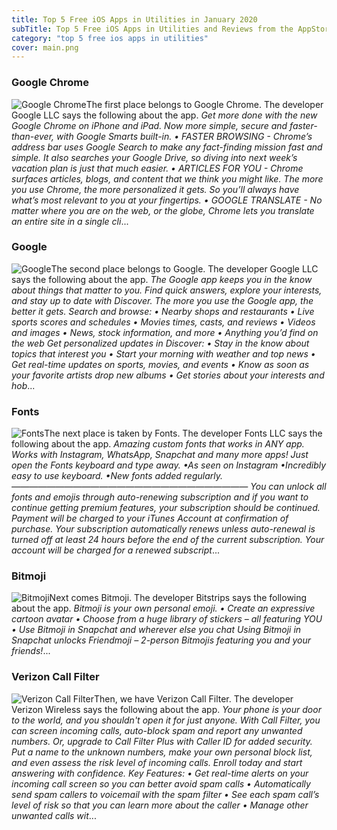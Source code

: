 ```yaml
---
title: Top 5 Free iOS Apps in Utilities in January 2020
subTitle: Top 5 Free iOS Apps in Utilities and Reviews from the AppStore in January 2020.
category: "top 5 free ios apps in utilities"
cover: main.png
---
```


### Google Chrome

![Google Chrome](https://is3-ssl.mzstatic.com/image/thumb/Purple123/v4/13/d0/dc/13d0dce6-2de5-71dd-9cde-968fd1a8e5ff/AppIcon-0-0-1x_U007emarketing-0-0-0-6-0-0-sRGB-0-0-0-GLES2_U002c0-512MB-85-220-0-0.png/100x100bb.png)The first place belongs to Google Chrome. The developer Google LLC says the following about the app. _Get more done with the new Google Chrome on iPhone and iPad. Now more simple, secure and faster-than-ever, with Google Smarts built-in.   • FASTER BROWSING - Chrome’s address bar uses Google Search to make any fact-finding mission fast and simple. It also searches your Google Drive, so diving into next week’s vacation plan is just that much easier. • ARTICLES FOR YOU - Chrome surfaces articles, blogs, and content that we think you might like. The more you use Chrome, the more personalized it gets. So you’ll always have what’s most relevant to you at your fingertips. • GOOGLE TRANSLATE - No matter where you are on the web, or the globe, Chrome lets you translate an entire site in a single cli_...

### Google

![Google](https://is1-ssl.mzstatic.com/image/thumb/Purple123/v4/d1/7e/63/d17e6336-0ebb-b37b-d8f4-e23ca29244cd/logo_gsa_ios_color-0-0-1x_U007emarketing-0-0-0-6-0-0-sRGB-0-0-0-GLES2_U002c0-512MB-85-220-0-0.png/100x100bb.png)The second place belongs to Google. The developer Google LLC says the following about the app. _The Google app keeps you in the know about things that matter to you. Find quick answers, explore your interests, and stay up to date with Discover. The more you use the Google app, the better it gets.  Search and browse: • Nearby shops and restaurants • Live sports scores and schedules • Movies times, casts, and reviews • Videos and images • News, stock information, and more • Anything you’d find on the web  Get personalized updates in Discover: • Stay in the know about topics that interest you • Start your morning with weather and top news • Get real-time updates on sports, movies, and events • Know as soon as your favorite artists drop new albums • Get stories about your interests and hob_...

### Fonts

![Fonts](https://is4-ssl.mzstatic.com/image/thumb/Purple123/v4/a9/a6/9d/a9a69d9f-d7c2-1eee-9db7-63899ce86f4e/AppIcon-0-1x_U007emarketing-0-0-GLES2_U002c0-512MB-sRGB-0-0-0-85-220-0-0-0-7.png/100x100bb.png)The next place is taken by Fonts. The developer Fonts LLC says the following about the app. _Amazing custom fonts that works in ANY app. Works with Instagram, WhatsApp, Snapchat and many more apps! Just open the Fonts keyboard and type away.   •As seen on Instagram  •Incredibly easy to use keyboard.  •New fonts added regularly.    ———————————————————————————   You can unlock all fonts and emojis through auto-renewing subscription and if you want to continue getting premium features, your subscription should be continued.  Payment will be charged to your iTunes Account at confirmation of purchase.  Your subscription automatically renews unless auto-renewal is turned off at least 24 hours before the end of the current subscription.  Your account will be charged for a renewed subscript_...

### Bitmoji

![Bitmoji](https://is5-ssl.mzstatic.com/image/thumb/Purple113/v4/ee/c9/7f/eec97feb-989d-e013-97ab-77fa016b3d1d/AppIcon-0-0-1x_U007emarketing-0-0-0-7-0-0-sRGB-0-0-0-GLES2_U002c0-512MB-85-220-0-0.png/100x100bb.png)Next comes Bitmoji. The developer Bitstrips says the following about the app. _Bitmoji is your own personal emoji.  • Create an expressive cartoon avatar • Choose from a huge library of stickers – all featuring YOU • Use Bitmoji in Snapchat and wherever else you chat  Using Bitmoji in Snapchat unlocks Friendmoji – 2-person Bitmojis featuring you and your friends!_...

### Verizon Call Filter

![Verizon Call Filter](https://is2-ssl.mzstatic.com/image/thumb/Purple113/v4/23/a7/2a/23a72a56-90b8-3c59-cf31-e21e002cc8f0/AppIcon-0-1x_U007emarketing-0-0-GLES2_U002c0-512MB-sRGB-0-0-0-85-220-0-0-0-5.png/100x100bb.png)Then, we have Verizon Call Filter. The developer Verizon Wireless says the following about the app. _Your phone is your door to the world, and you shouldn't open it for just anyone. With Call Filter, you can screen incoming calls, auto-block spam and report any unwanted numbers. Or, upgrade to Call Filter Plus with Caller ID for added security. Put a name to the unknown numbers, make your own personal block list, and even assess the risk level of incoming calls. Enroll today and start answering with confidence.  Key Features: • Get real-time alerts on your incoming call screen so you can better avoid spam calls • Automatically send spam callers to voicemail with the spam filter • See each spam call’s level of risk so that you can learn more about the caller • Manage other unwanted calls wit_...

